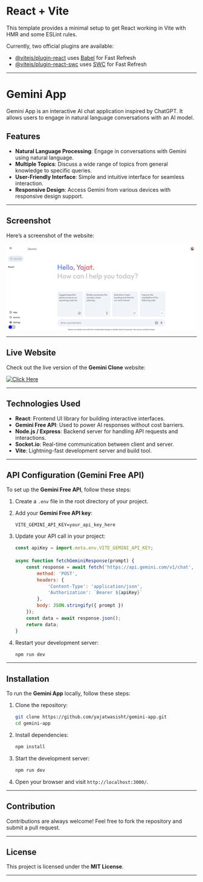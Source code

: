 # React + Vite  

This template provides a minimal setup to get React working in Vite with HMR and some ESLint rules.  

Currently, two official plugins are available:  

- [@vitejs/plugin-react](https://github.com/vitejs/vite-plugin-react/blob/main/packages/plugin-react/README.md) uses [Babel](https://babeljs.io/) for Fast Refresh  
- [@vitejs/plugin-react-swc](https://github.com/vitejs/vite-plugin-react-swc) uses [SWC](https://swc.rs/) for Fast Refresh  

---

# Gemini App  


Gemini App is an interactive AI chat application inspired by ChatGPT. It allows users to engage in natural language conversations with an AI model.  

## Features  

- **Natural Language Processing**: Engage in conversations with Gemini using natural language.  
- **Multiple Topics**: Discuss a wide range of topics from general knowledge to specific queries.  
- **User-Friendly Interface**: Simple and intuitive interface for seamless interaction.  
- **Responsive Design**: Access Gemini from various devices with responsive design support.  

---

## Screenshot  

Here’s a screenshot of the website:  

![App Screenshot](gemini.png)  

---

## Live Website  

Check out the live version of the **Gemini Clone** website:  

[![Click Here](https://img.shields.io/badge/Click%20Here-008CBA?style=for-the-badge&logo=web&logoColor=white)](https://yajatgeminiclone.netlify.app/)  

---

## Technologies Used  

- **React**: Frontend UI library for building interactive interfaces.  
- **Gemini Free API**: Used to power AI responses without cost barriers.  
- **Node.js / Express**: Backend server for handling API requests and interactions.  
- **Socket.io**: Real-time communication between client and server.  
- **Vite**: Lightning-fast development server and build tool.  

---

## API Configuration (Gemini Free API)  

To set up the **Gemini Free API**, follow these steps:

1. Create a `.env` file in the root directory of your project.  
2. Add your **Gemini Free API key**:

   ```env
   VITE_GEMINI_API_KEY=your_api_key_here
   ```

3. Update your API call in your project:

   ```javascript
   const apiKey = import.meta.env.VITE_GEMINI_API_KEY;

   async function fetchGeminiResponse(prompt) {
       const response = await fetch('https://api.gemini.com/v1/chat', {
           method: 'POST',
           headers: {
               'Content-Type': 'application/json',
               'Authorization': `Bearer ${apiKey}`
           },
           body: JSON.stringify({ prompt })
       });
       const data = await response.json();
       return data;
   }
   ```

4. Restart your development server:

   ```bash
   npm run dev
   ```

---

## Installation  

To run the **Gemini App** locally, follow these steps:

1. Clone the repository:

   ```bash
   git clone https://github.com/yajatwasisht/gemini-app.git
   cd gemini-app
   ```

2. Install dependencies:

   ```bash
   npm install
   ```

3. Start the development server:

   ```bash
   npm run dev
   ```

4. Open your browser and visit `http://localhost:3000/`.  

---

## Contribution  

Contributions are always welcome! Feel free to fork the repository and submit a pull request.  

---

## License  

This project is licensed under the **MIT License**.  

---
